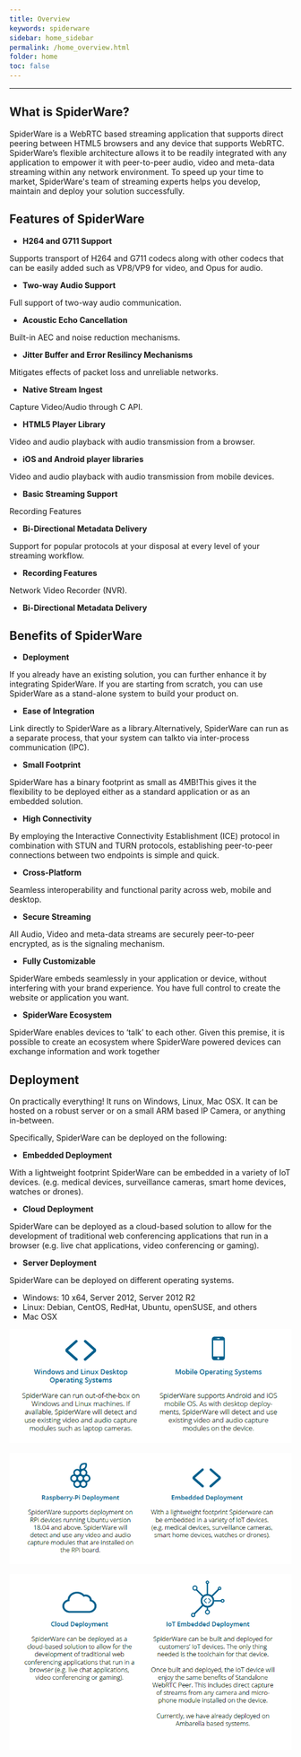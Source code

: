 ```yaml
---
title: Overview
keywords: spiderware
sidebar: home_sidebar
permalink: /home_overview.html
folder: home
toc: false
---
```


------



## What is SpiderWare?

SpiderWare is a WebRTC based streaming application that supports direct peering between HTML5 browsers and any device that supports WebRTC. SpiderWare’s flexible architecture allows it to be readily integrated with any application to empower it  with peer-to-peer audio, video and meta-data streaming within any network environment.  To speed up your time to market, SpiderWare's team of streaming experts helps you develop, maintain and deploy your solution successfully.



## Features of SpiderWare

- **H264 and G711 Support**

Supports transport of H264 and G711 codecs along with other codecs that can be easily added such as VP8/VP9 for video, and Opus for audio.

- **Two-way Audio Support**

Full support of two-way audio communication.

- **Acoustic Echo Cancellation**

Built-in AEC and noise reduction mechanisms.

- **Jitter Buffer and Error Resilincy Mechanisms**

Mitigates effects of packet loss and unreliable networks.

- **Native Stream Ingest**

Capture Video/Audio through C API.

- **HTML5 Player Library**

Video and audio playback with audio transmission from a browser.

- **iOS and Android player libraries**

Video and audio playback with audio transmission from mobile devices.

- **Basic Streaming Support**

Recording Features

- **Bi-Directional Metadata Delivery**

Support for popular protocols at your disposal at every level of your streaming workflow.

- **Recording Features**

Network Video Recorder (NVR).

- **Bi-Directional Metadata Delivery**


## Benefits of SpiderWare


- **Deployment**

If you already have an existing solution, you can further enhance it by integrating SpiderWare. If you are starting from scratch, you can use SpiderWare as a stand-alone system to build your product on.

- **Ease of Integration**

Link directly to SpiderWare as a library.Alternatively, SpiderWare can run as a separate process, that your system can talkto via inter-process communication (IPC).

- **Small Footprint**

SpiderWare has a binary footprint as small as 4MB!This gives it the flexibility to be deployed either as a standard application or as an embedded solution.

- **High Connectivity**

By employing the Interactive Connectivity Establishment (ICE) protocol in combination with STUN and TURN protocols, establishing peer-to-peer connections between two endpoints is simple and quick.

- **Cross-Platform**

Seamless interoperability and functional parity across web, mobile and desktop.

- **Secure Streaming**

All Audio, Video and meta-data streams are securely peer-to-peer encrypted, as is the signaling mechanism.


- **Fully Customizable**

SpiderWare embeds seamlessly in your application or device, without interfering with your brand experience. You have full control to create the website or application you want.


- **SpiderWare Ecosystem**

SpiderWare enables devices to ‘talk’ to each other. Given this premise, it is possible to create an ecosystem where SpiderWare powered devices can exchange information and work together


## Deployment
On practically everything! It runs on Windows, Linux, Mac OSX. It can be hosted on a robust server or on a small ARM based IP Camera, or anything in-between.

Specifically, SpiderWare can be deployed on the following:


- **Embedded Deployment**

With a lightweight footprint SpiderWare can be embedded in a variety of IoT devices. (e.g. medical devices, surveillance cameras, smart home devices, watches or drones).

- **Cloud Deployment**

SpiderWare can be deployed as a cloud-based solution to allow for the development of traditional web conferencing applications that run in a browser (e.g. live chat applications, video conferencing or gaming).

- **Server Deployment**

SpiderWare can be deployed on different operating systems.

- Windows: 10 x64, Server 2012, Server 2012 R2
- Linux: Debian, CentOS, RedHat, Ubuntu, openSUSE, and others
- Mac OSX

![](images/home/deploy1.png)

![](images/home/deploy2.png)

![](images/home/deploy3.png)